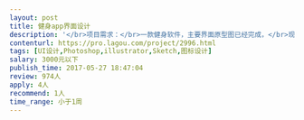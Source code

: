 ```yaml
---                
layout: post       
title: 健身app界面设计           
description: '</br>项目需求：</br>一款健身软件，主要界面原型图已经完成，</br>现在需要UI设计师帮助完成设计。</br>大概是7张左右设计图</br></br>人员要求：</br>最好是杭州地区的设计师。</br>'     
contenturl: https://pro.lagou.com/project/2996.html      
tags: [UI设计,Photoshop,illustrator,Sketch,图标设计]            
salary: 3000元以下          
publish_time: 2017-05-27 18:47:04         
review: 974人                   
apply: 4人                   
recommend: 1人                   
time_range: 小于1周              
---                 
```

